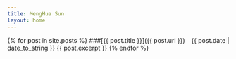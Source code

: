 ```yaml
---
title: MengHua Sun
layout: home
---
```


{% for post in site.posts %}
###[{{ post.title }}]({{ post.url }})&emsp;{{ post.date | date_to_string }}
{{ post.excerpt }}
{% endfor %}

